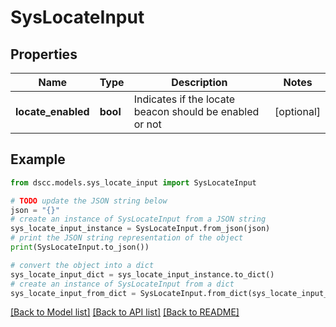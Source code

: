 # SysLocateInput


## Properties

Name | Type | Description | Notes
------------ | ------------- | ------------- | -------------
**locate_enabled** | **bool** | Indicates if the locate beacon should be enabled or not | [optional] 

## Example

```python
from dscc.models.sys_locate_input import SysLocateInput

# TODO update the JSON string below
json = "{}"
# create an instance of SysLocateInput from a JSON string
sys_locate_input_instance = SysLocateInput.from_json(json)
# print the JSON string representation of the object
print(SysLocateInput.to_json())

# convert the object into a dict
sys_locate_input_dict = sys_locate_input_instance.to_dict()
# create an instance of SysLocateInput from a dict
sys_locate_input_from_dict = SysLocateInput.from_dict(sys_locate_input_dict)
```
[[Back to Model list]](../README.md#documentation-for-models) [[Back to API list]](../README.md#documentation-for-api-endpoints) [[Back to README]](../README.md)


